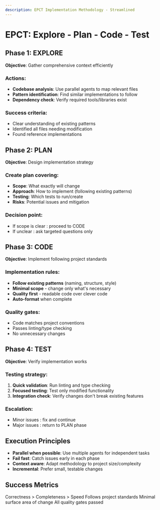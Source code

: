 ```yaml
---
description: EPCT Implementation Methodology - Streamlined
---
```


# EPCT: Explore - Plan - Code - Test

## Phase 1: EXPLORE

**Objective**: Gather comprehensive context efficiently

### Actions:

- **Codebase analysis**: Use parallel agents to map relevant files
- **Pattern identification**: Find similar implementations to follow
- **Dependency check**: Verify required tools/libraries exist

### Success criteria:

- Clear understanding of existing patterns
- Identified all files needing modification
- Found reference implementations

## Phase 2: PLAN

**Objective**: Design implementation strategy

### Create plan covering:

- **Scope**: What exactly will change
- **Approach**: How to implement (following existing patterns)
- **Testing**: Which tests to run/create
- **Risks**: Potential issues and mitigation

### Decision point:

- If scope is clear : proceed to CODE
- If unclear : ask targeted questions only

## Phase 3: CODE

**Objective**: Implement following project standards

### Implementation rules:

- **Follow existing patterns** (naming, structure, style)
- **Minimal scope** - change only what's necessary
- **Quality first** - readable code over clever code
- **Auto-format** when complete

### Quality gates:

- Code matches project conventions
- Passes linting/type checking
- No unnecessary changes

## Phase 4: TEST

**Objective**: Verify implementation works

### Testing strategy:

1. **Quick validation**: Run linting and type checking
2. **Focused testing**: Test only modified functionality
3. **Integration check**: Verify changes don't break existing features

### Escalation:

- Minor issues : fix and continue
- Major issues : return to PLAN phase

## Execution Principles

- **Parallel when possible**: Use multiple agents for independent tasks
- **Fail fast**: Catch issues early in each phase
- **Context aware**: Adapt methodology to project size/complexity
- **Incremental**: Prefer small, testable changes

## Success Metrics

Correctness > Completeness > Speed
Follows project standards
Minimal surface area of change
All quality gates passed
